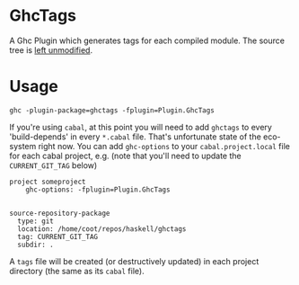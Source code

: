 # GhcTags
A Ghc Plugin which generates tags for each compiled module.  The source tree is
[left unmodified](https://github.com/coot/ghctags/blob/master/lib/Plugin/GhcTags.hs#L53).

# Usage
```
ghc -plugin-package=ghctags -fplugin=Plugin.GhcTags
```

If you're using `cabal`, at this point you will need to add `ghctags` to every
'build-depends' in every `*.cabal` file.  That's unfortunate state of the
eco-system right now.  You can add `ghc-options` to your `cabal.project.local`
file for each cabal project, e.g. (note that you'll need to update the
`CURRENT_GIT_TAG` below)

```
project someproject
    ghc-options: -fplugin=Plugin.GhcTags


source-repository-package
  type: git
  location: /home/coot/repos/haskell/ghctags
  tag: CURRENT_GIT_TAG
  subdir: .

```

A `tags` file will be created (or destructively updated) in each project
directory (the same as its `cabal` file).

